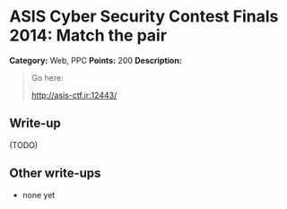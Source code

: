 # ASIS Cyber Security Contest Finals 2014: Match the pair

**Category:** Web, PPC
**Points:** 200
**Description:**

> Go here:
>
> <http://asis-ctf.ir:12443/>

## Write-up

(TODO)

## Other write-ups

* none yet
